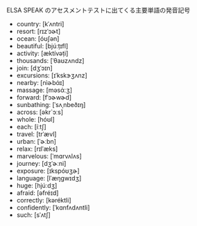 ELSA SPEAK のアセスメントテストに出てくる主要単語の発音記号
* country: [kˈʌntri]
* resort: [rɪzˈɔɚt]
* ocean: [óʊʃən]
* beautiful: [bjúːṭɪfl]
* activity: [æktívəṭi]
* thousands: [ˈθaʊzʌndz]
* join: [dʒˈɔɪn]
* excursions: [ɪˈkskɝʒʌnz]
* nearby: [nìɚbάɪ]
* massage: [məsάːʒ]
* forward: [fˈɔɚwɚd]
* sunbathing: [ˈsʌˌnbeðɪŋ]
* across: [əkr`ɔːs]
* whole: [hóʊl]
* each: [íːtʃ]
* travel: [trˈævl]
* urban: [ˈɚːbn]
* relax: [rɪlˈæks]
* marvelous: [ˈmɑrvʌlʌs]
* journey: [dʒˈɚːni]
* exposure: [ɪkspóʊʒɚ]
* language: [lˈæŋgwɪdʒ]
* huge: [hjúːdʒ]
* afraid: [əfréɪd]
* correctly: [kəréktli]
* confidently: [ˈkɑnfʌdʌntli]
* such: [sˈʌtʃ]
